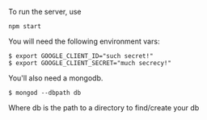 To run the server, use

    npm start

You will need the following environment vars:

    $ export GOOGLE_CLIENT_ID="such secret!"
    $ export GOOGLE_CLIENT_SECRET="much secrecy!"

You'll also need a mongodb.

    $ mongod --dbpath db

Where db is the path to a directory to find/create your db
